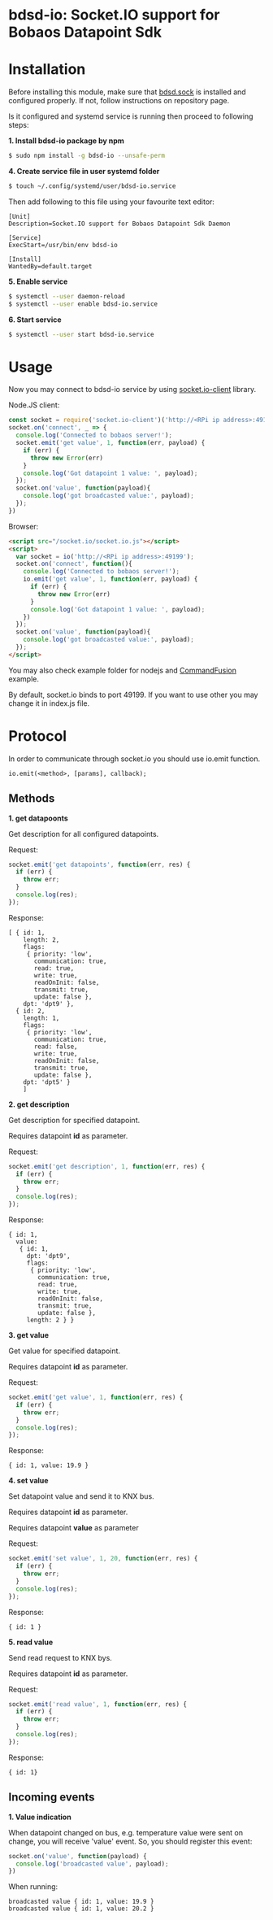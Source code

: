 # bdsd-io: Socket.IO support for Bobaos Datapoint Sdk

# Installation

Before installing this module, make sure that [bdsd.sock](https://github.com/shabunin/bdsd.sock) is installed and configured properly. If not, follow instructions on repository page.

Is it configured and systemd service is running then proceed to following steps:

**1. Install bdsd-io package by npm**

```bash
$ sudo npm install -g bdsd-io --unsafe-perm
```

**4. Create service file in user systemd folder**

```bash
$ touch ~/.config/systemd/user/bdsd-io.service
```

Then add following to this file using your favourite text editor:

```
[Unit]
Description=Socket.IO support for Bobaos Datapoint Sdk Daemon

[Service]
ExecStart=/usr/bin/env bdsd-io

[Install]
WantedBy=default.target
```

**5. Enable service**

```bash
$ systemctl --user daemon-reload
$ systemctl --user enable bdsd-io.service
```

**6. Start service**

```bash
$ systemctl --user start bdsd-io.service
```

# Usage

Now you may connect to bdsd-io service by using [socket.io-client](https://github.com/socketio/socket.io-client) library.

Node.JS client:

```js
const socket = require('socket.io-client')('http://<RPi ip address>:49199');
socket.on('connect', _ => {
  console.log('Connected to bobaos server!');
  socket.emit('get value', 1, function(err, payload) {
    if (err) {
      throw new Error(err)
    }
    console.log('Got datapoint 1 value: ', payload);
  });
  socket.on('value', function(payload){
    console.log('got broadcasted value:', payload);
  });
})
```

Browser:

```html
<script src="/socket.io/socket.io.js"></script>
<script>
  var socket = io('http://<RPi ip address>:49199');
  socket.on('connect', function(){
    console.log('Connected to bobaos server!');
    io.emit('get value', 1, function(err, payload) {
      if (err) {
        throw new Error(err)
      }
      console.log('Got datapoint 1 value: ', payload);
    })
  });
  socket.on('value', function(payload){
    console.log('got broadcasted value:', payload);
  });
</script>
```

You may also check example folder for nodejs and [CommandFusion](https://commandfusion.com) example.

By default, socket.io binds to port 49199. If you want to use other you may change it in index.js file.

# Protocol

In order to communicate through socket.io you should use io.emit function.

```
io.emit(<method>, [params], callback);
```

## Methods

**1. get datapoonts**

Get description for all configured datapoints.

Request: 

```js
socket.emit('get datapoints', function(err, res) {
  if (err) {
    throw err;
  }
  console.log(res);
});
```

Response:

```
[ { id: 1,
    length: 2,
    flags:
     { priority: 'low',
       communication: true,
       read: true,
       write: true,
       readOnInit: false,
       transmit: true,
       update: false },
    dpt: 'dpt9' },
  { id: 2,
    length: 1,
    flags:
     { priority: 'low',
       communication: true,
       read: false,
       write: true,
       readOnInit: false,
       transmit: true,
       update: false },
    dpt: 'dpt5' }
    ]
```

**2. get description**

Get description for specified datapoint.

Requires datapoint **id** as parameter.

Request:

```js
socket.emit('get description', 1, function(err, res) {
  if (err) {
    throw err;
  }
  console.log(res);
});
```

Response:

```
{ id: 1,
  value:
   { id: 1,
     dpt: 'dpt9',
     flags:
      { priority: 'low',
        communication: true,
        read: true,
        write: true,
        readOnInit: false,
        transmit: true,
        update: false },
     length: 2 } }
```

**3. get value**

Get value for specified datapoint.

Requires datapoint **id** as parameter.

Request:

```js
socket.emit('get value', 1, function(err, res) {
  if (err) {
    throw err;
  }
  console.log(res);
});
```

Response:

```
{ id: 1, value: 19.9 }
```

**4. set value**

Set datapoint value and send it to KNX bus.

Requires datapoint **id** as parameter.

Requires datapoint **value** as parameter

Request:

```js
socket.emit('set value', 1, 20, function(err, res) {
  if (err) {
    throw err;
  }
  console.log(res);
});
```

Response:

```
{ id: 1 }
```

**5. read value**

Send read request to KNX bys. 

Requires datapoint **id** as parameter.

Request:

```js
socket.emit('read value', 1, function(err, res) {
  if (err) {
    throw err;
  }
  console.log(res);
});
```

Response:

```
{ id: 1}
```

## Incoming events

**1. Value indication**

When datapoint changed on bus, e.g. temperature value were sent on change, you will receive 'value' event. So, you should register this event:

```js
socket.on('value', function(payload) {
  console.log('broadcasted value', payload);
})
```

When running:

```
broadcasted value { id: 1, value: 19.9 }
broadcasted value { id: 1, value: 20.2 }
```
